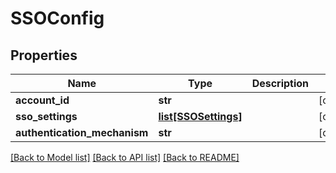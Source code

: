 # SSOConfig

## Properties
Name | Type | Description | Notes
------------ | ------------- | ------------- | -------------
**account_id** | **str** |  | [optional] 
**sso_settings** | [**list[SSOSettings]**](SSOSettings.md) |  | [optional] 
**authentication_mechanism** | **str** |  | [optional] 

[[Back to Model list]](../README.md#documentation-for-models) [[Back to API list]](../README.md#documentation-for-api-endpoints) [[Back to README]](../README.md)

